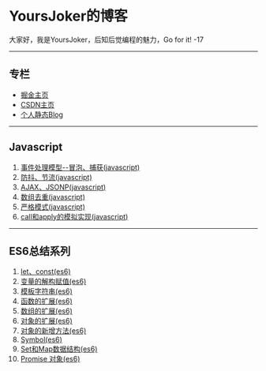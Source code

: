 # YoursJoker的博客
大家好，我是YoursJoker，后知后觉编程的魅力，Go for it!
-17

---
## 专栏
- [掘金主页](https://juejin.im/user/5e80e762f265da47ef2f16c5)
- [CSDN主页](https://me.csdn.net/m0_46358229)
- [个人静态Blog](https://yoursjoker.github.io/)

---
## Javascript
1. [事件处理模型--冒泡、捕获(javascript)](https://github.com/YoursJoker/Blog/issues/7)
2. [防抖、节流(javascript)](https://github.com/YoursJoker/Blog/issues/9)
3. [AJAX、JSONP(javascript)](https://github.com/YoursJoker/Blog/issues/10)
4. [数组去重(javascript)](https://github.com/YoursJoker/Blog/issues/14)
5. [严格模式(javascript)](https://github.com/YoursJoker/Blog/issues/15)
6. [call和apply的模拟实现(javascript)](https://github.com/YoursJoker/Blog/issues/16)
---
## ES6总结系列
1. [let、const(es6)](https://github.com/YoursJoker/Blog/issues/1)
2. [变量的解构赋值(es6)](https://github.com/YoursJoker/Blog/issues/2)
3. [模板字符串(es6)](https://github.com/YoursJoker/Blog/issues/3)
4. [函数的扩展(es6)](https://github.com/YoursJoker/Blog/issues/4)
5. [数组的扩展(es6)](https://github.com/YoursJoker/Blog/issues/5)
6. [对象的扩展(es6)](https://github.com/YoursJoker/Blog/issues/12)
7. [对象的新增方法(es6)](https://github.com/YoursJoker/Blog/issues/13)
8. [Symbol(es6)](https://github.com/YoursJoker/Blog/issues/6)
9. [Set和Map数据结构(es6)](https://github.com/YoursJoker/Blog/issues/8)
10. [Promise 对象(es6)](https://github.com/YoursJoker/Blog/issues/11)
